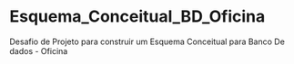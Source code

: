 # Esquema_Conceitual_BD_Oficina
Desafio de Projeto para construir um Esquema Conceitual para Banco De dados - Oficina
